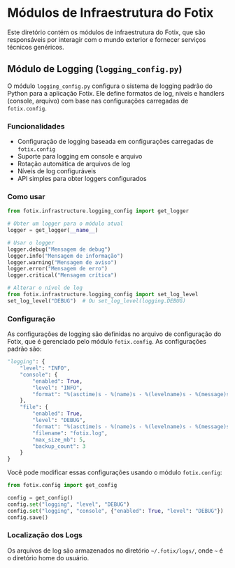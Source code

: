 # Módulos de Infraestrutura do Fotix

Este diretório contém os módulos de infraestrutura do Fotix, que são responsáveis por interagir com o mundo exterior e fornecer serviços técnicos genéricos.

## Módulo de Logging (`logging_config.py`)

O módulo `logging_config.py` configura o sistema de logging padrão do Python para a aplicação Fotix. Ele define formatos de log, níveis e handlers (console, arquivo) com base nas configurações carregadas de `fotix.config`.

### Funcionalidades

- Configuração de logging baseada em configurações carregadas de `fotix.config`
- Suporte para logging em console e arquivo
- Rotação automática de arquivos de log
- Níveis de log configuráveis
- API simples para obter loggers configurados

### Como usar

```python
from fotix.infrastructure.logging_config import get_logger

# Obter um logger para o módulo atual
logger = get_logger(__name__)

# Usar o logger
logger.debug("Mensagem de debug")
logger.info("Mensagem de informação")
logger.warning("Mensagem de aviso")
logger.error("Mensagem de erro")
logger.critical("Mensagem crítica")

# Alterar o nível de log
from fotix.infrastructure.logging_config import set_log_level
set_log_level("DEBUG")  # Ou set_log_level(logging.DEBUG)
```

### Configuração

As configurações de logging são definidas no arquivo de configuração do Fotix, que é gerenciado pelo módulo `fotix.config`. As configurações padrão são:

```python
"logging": {
    "level": "INFO",
    "console": {
        "enabled": True,
        "level": "INFO",
        "format": "%(asctime)s - %(name)s - %(levelname)s - %(message)s"
    },
    "file": {
        "enabled": True,
        "level": "DEBUG",
        "format": "%(asctime)s - %(name)s - %(levelname)s - %(message)s",
        "filename": "fotix.log",
        "max_size_mb": 5,
        "backup_count": 3
    }
}
```

Você pode modificar essas configurações usando o módulo `fotix.config`:

```python
from fotix.config import get_config

config = get_config()
config.set("logging", "level", "DEBUG")
config.set("logging", "console", {"enabled": True, "level": "DEBUG"})
config.save()
```

### Localização dos Logs

Os arquivos de log são armazenados no diretório `~/.fotix/logs/`, onde `~` é o diretório home do usuário.
